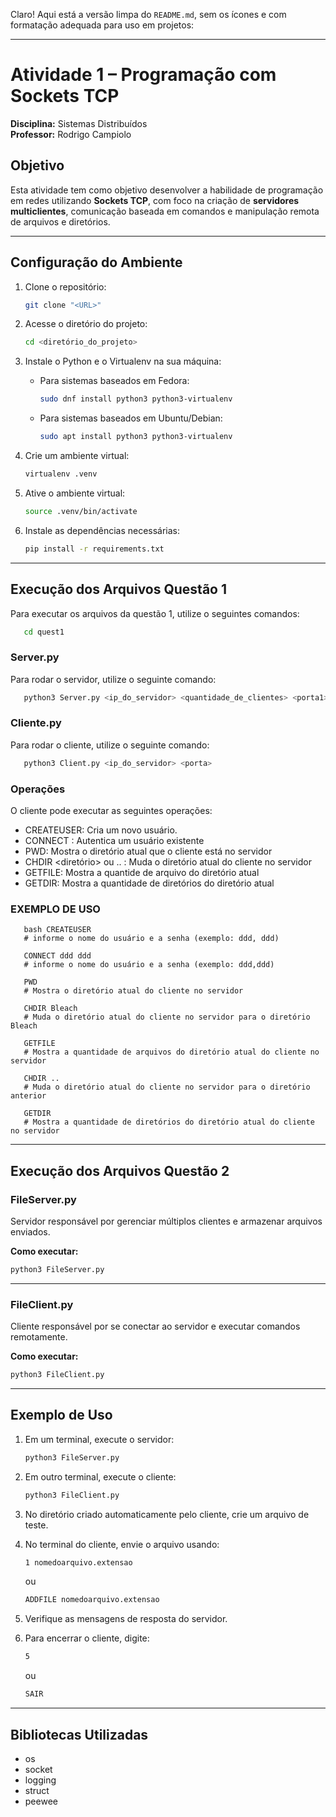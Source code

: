 Claro! Aqui está a versão limpa do `README.md`, sem os ícones e com formatação adequada para uso em projetos:

---

# Atividade 1 – Programação com Sockets TCP  
**Disciplina:** Sistemas Distribuídos  
**Professor:** Rodrigo Campiolo  

## Objetivo

Esta atividade tem como objetivo desenvolver a habilidade de programação em redes utilizando **Sockets TCP**, com foco na criação de **servidores multiclientes**, comunicação baseada em comandos e manipulação remota de arquivos e diretórios.

---

## Configuração do Ambiente

1. Clone o repositório:
   ```bash
   git clone "<URL>"
   ```
2. Acesse o diretório do projeto:
   ```bash
   cd <diretório_do_projeto>
   ```
3. Instale o Python e o Virtualenv na sua máquina:

   - Para sistemas baseados em Fedora:
     ```bash
     sudo dnf install python3 python3-virtualenv
     ```

   - Para sistemas baseados em Ubuntu/Debian:
     ```bash
     sudo apt install python3 python3-virtualenv
     ```

4. Crie um ambiente virtual:
   ```bash
   virtualenv .venv
   ```

5. Ative o ambiente virtual:
   ```bash
   source .venv/bin/activate
   ```
6. Instale as dependências necessárias:
   ```bash
   pip install -r requirements.txt
   ```
---

## Execução dos Arquivos Questão 1
   Para executar os arquivos da questão 1, utilize o seguintes comandos:
   ```bash
      cd quest1
   ```
### Server.py
   Para rodar o servidor, utilize o seguinte comando:
   ```bash
      python3 Server.py <ip_do_servidor> <quantidade_de_clientes> <porta1> ...<portaN>
   ```
### Cliente.py

   Para rodar o cliente, utilize o seguinte comando:
   ```bash
      python3 Client.py <ip_do_servidor> <porta>
   ```
### Operações 
   O cliente pode executar as seguintes operações:
   - CREATEUSER: Cria um novo usuário.
   - CONNECT <user> <password>: Autentica um usuário existente
   - PWD: Mostra o diretório atual que o cliente está no servidor 
   - CHDIR <diretório> ou .. : Muda o diretório atual do cliente no servidor
   - GETFILE: Mostra a quantide de arquivo do diretório atual 
   - GETDIR: Mostra a quantidade de diretórios do diretório atual

### EXEMPLO DE USO
   ```
      bash CREATEUSER 
      # informe o nome do usuário e a senha (exemplo: ddd, ddd)

      CONNECT ddd ddd
      # informe o nome do usuário e a senha (exemplo: ddd,ddd)

      PWD
      # Mostra o diretório atual do cliente no servidor

      CHDIR Bleach 
      # Muda o diretório atual do cliente no servidor para o diretório Bleach

      GETFILE
      # Mostra a quantidade de arquivos do diretório atual do cliente no servidor 
      
      CHDIR ..
      # Muda o diretório atual do cliente no servidor para o diretório anterior

      GETDIR
      # Mostra a quantidade de diretórios do diretório atual do cliente no servidor

   ```
---

## Execução dos Arquivos Questão 2

### FileServer.py

Servidor responsável por gerenciar múltiplos clientes e armazenar arquivos enviados.

**Como executar:**
```bash
python3 FileServer.py
```

---

### FileClient.py

Cliente responsável por se conectar ao servidor e executar comandos remotamente.

**Como executar:**
```bash
python3 FileClient.py
```

---

## Exemplo de Uso

1. Em um terminal, execute o servidor:
   ```bash
   python3 FileServer.py
   ```

2. Em outro terminal, execute o cliente:
   ```bash
   python3 FileClient.py
   ```

3. No diretório criado automaticamente pelo cliente, crie um arquivo de teste.

4. No terminal do cliente, envie o arquivo usando:
   ```bash
   1 nomedoarquivo.extensao
   ```
   ou
   ```bash
   ADDFILE nomedoarquivo.extensao
   ```

5. Verifique as mensagens de resposta do servidor.

6. Para encerrar o cliente, digite:
   ```bash
   5
   ```
   ou
   ```bash
   SAIR
   ```

---

## Bibliotecas Utilizadas

- os  
- socket  
- logging  
- struct  
- peewee  

